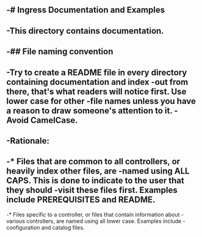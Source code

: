 -# Ingress Documentation and Examples
-
-This directory contains documentation.
-
-## File naming convention
-
-Try to create a README file in every directory containing documentation and index
-out from there, that's what readers will notice first. Use lower case for other
-file names unless you have a reason to draw someone's attention to it.
-Avoid CamelCase.
-
-Rationale:
-
-* Files that are common to all controllers, or heavily index other files, are
-named using ALL CAPS. This is done to indicate to the user that they should
-visit these files first. Examples include PREREQUISITES and README.
-
-* Files specific to a controller, or files that contain information about
-various controllers, are named using all lower case. Examples include
-configuration and catalog files.
